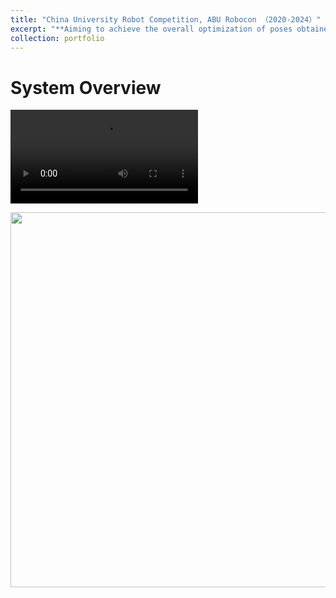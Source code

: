 ```yaml
---
title: "China University Robot Competition, ABU Robocon （2020-2024）"
excerpt: "**Aiming to achieve the overall optimization of poses obtained from multi-view scanning.**<br/><img src='/images/papers/system.png' width='600'>"
collection: portfolio
---
```


System Overview
======
![2021](/images/activities/platform_moving.mp4)
<div align=center>
 <img src="/images/papers/exp.png" width="600" />
</div>
